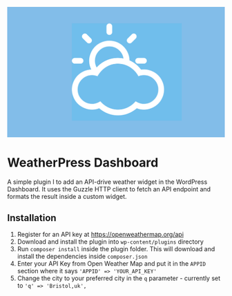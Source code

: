 ![weatherpress dashboard logo](https://raw.githubusercontent.com/WebAssembler/weatherpress-dashboard/master/weatherpress_dashboard.jpg)

# WeatherPress Dashboard
A simple plugin I to add an API-drive weather widget in the WordPress Dashboard. It uses the Guzzle HTTP client to fetch an API endpoint and formats the result inside a custom widget.

## Installation
1. Register for an API key at https://openweathermap.org/api
1. Download and install the plugin into `wp-content/plugins`  directory
1. Run `composer install` inside the plugin folder. This will download and install the dependencies inside `composer.json`
1. Enter your API Key from Open Weather Map and put it in the `APPID` section where it says `'APPID' => 'YOUR_API_KEY'`
1. Change the city to your preferred city in the `q` parameter - currently set to `'q' => 'Bristol,uk',`
